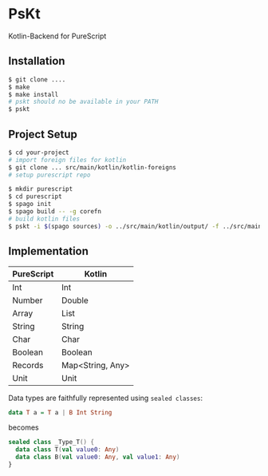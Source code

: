 PsKt
====

Kotlin-Backend for PureScript

Installation
------------

```bash
$ git clone ....
$ make
$ make install
# pskt should no be available in your PATH
$ pskt
```

Project Setup
-------------

```bash
$ cd your-project
# import foreign files for kotlin
$ git clone ... src/main/kotlin/kotlin-foreigns
# setup purescript repo

$ mkdir purescript
$ cd purescript
$ spago init
$ spago build -- -g corefn
# build kotlin files
$ pskt -i $(spago sources) -o ../src/main/kotlin/output/ -f ../src/main/kotlin/kotlin-foreigns
```

Implementation
--------------

PureScript | Kotlin
---------- | ------
Int | Int
Number | Double
Array | List<Any>
String | String
Char | Char
Boolean | Boolean
Records | Map<String, Any>
Unit | Unit

Data types are faithfully represented using `sealed classes`:

```purescript
data T a = T a | B Int String
```

becomes

```kotlin
sealed class _Type_T() {
  data class T(val value0: Any)
  data class B(val value0: Any, val value1: Any)
}
```